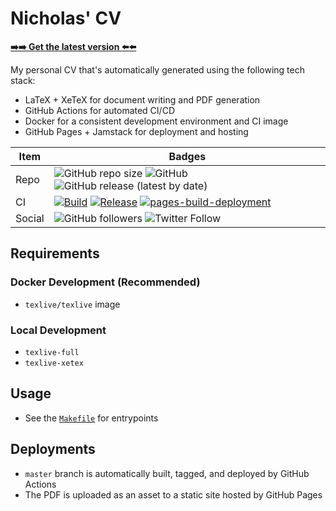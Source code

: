 # Nicholas' CV

[**➡️➡️ Get the latest version ⬅️⬅️**](https://engnadeau.github.io/cv/nicholas-nadeau_cv.pdf)

My personal CV that's automatically generated using the following tech stack:

- LaTeX + XeTeX for document writing and PDF generation
- GitHub Actions for automated CI/CD
- Docker for a consistent development environment and CI image
- GitHub Pages + Jamstack for deployment and hosting

| Item   | Badges                                                                                                                                                                                                                                                                                                                                                                                                                                                                                                    |
| ------ | --------------------------------------------------------------------------------------------------------------------------------------------------------------------------------------------------------------------------------------------------------------------------------------------------------------------------------------------------------------------------------------------------------------------------------------------------------------------------------------------------------- |
| Repo   | ![GitHub repo size](https://img.shields.io/github/repo-size/engnadeau/cv) ![GitHub](https://img.shields.io/github/license/engnadeau/cv) ![GitHub release (latest by date)](https://img.shields.io/github/v/release/engnadeau/cv)                                                                                                                                                                                                                                                                          |
| CI     | [![Build](https://github.com/engnadeau/cv/actions/workflows/build.yml/badge.svg)](https://github.com/engnadeau/cv/actions/workflows/build.yml) [![Release](https://github.com/engnadeau/cv/actions/workflows/release.yml/badge.svg)](https://github.com/engnadeau/cv/actions/workflows/release.yml) [![pages-build-deployment](https://github.com/engnadeau/cv/actions/workflows/pages/pages-build-deployment/badge.svg)](https://github.com/engnadeau/cv/actions/workflows/pages/pages-build-deployment) |
| Social | ![GitHub followers](https://img.shields.io/github/followers/engnadeau?style=social) ![Twitter Follow](https://img.shields.io/twitter/follow/engnadeau?style=social)                                                                                                                                                                                                                                                                                                                                       |

## Requirements

### Docker Development (Recommended)

- `texlive/texlive` image

### Local Development

- `texlive-full`
- `texlive-xetex`

## Usage

- See the [`Makefile`](./Makefile) for entrypoints

## Deployments

- `master` branch is automatically built, tagged, and deployed by GitHub Actions
- The PDF is uploaded as an asset to a static site hosted by GitHub Pages
